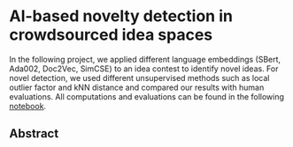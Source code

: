 # AI-based novelty detection in crowdsourced idea spaces

In the following project, we applied different language embeddings (SBert, Ada002, Doc2Vec, SimCSE) to an idea contest to identify novel ideas. For novel detection, we used different unsupervised methods such as local outlier factor and kNN distance and compared our results with human evaluations. All computations and evaluations can be found in the following [notebook](https://github.com/ThomasStroehle/Novelty/blob/main/novelty.ipynb).

## Abstract 
